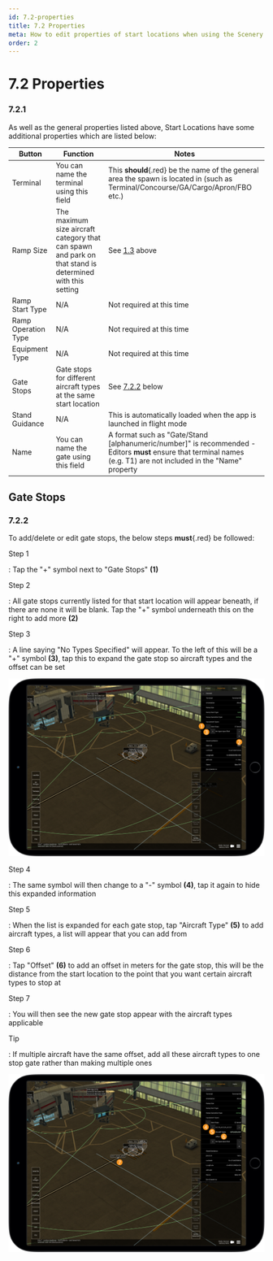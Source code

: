 ```yaml
---
id: 7.2-properties
title: 7.2 Properties
meta: How to edit properties of start locations when using the Scenery Editor within Infinite Flight.
order: 2
---
```




# 7.2 Properties



### 7.2.1

As well as the general properties listed above, Start Locations have some additional properties which are listed below: 

| Button              | Function                                                     | Notes                                                        |
| ------------------- | ------------------------------------------------------------ | ------------------------------------------------------------ |
| Terminal            | You can name the terminal using this field                   | This **should**{.red} be the name of the general area the spawn is located in (such as Terminal/Concourse/GA/Cargo/Apron/FBO etc.) |
| Ramp Size           | The maximum size aircraft category that can spawn and park on that stand is determined with this setting | See [1.3](/guide/scenery-editor-manual/1.-introduction/1.3-aircraft-categories) above |
| Ramp Start Type     | N/A                                                          | Not required at this time                                    |
| Ramp Operation Type | N/A                                                          | Not required at this time                                    |
| Equipment Type      | N/A                                                          | Not required at this time                                    |
| Gate Stops          | Gate stops for different aircraft types at the same start location | See [7.2.2](/guide/scenery-editor-manual/7.-start-locations/7.2-properties#7.2.2) below |
| Stand Guidance      | N/A                                                          | This is automatically loaded when the app is launched in flight mode |
| Name                | You can name the gate using this field                       | A format such as "Gate/Stand [alphanumeric/number]" is recommended - Editors **must** ensure that terminal names (e.g. T1) are not included in the "Name" property |



## Gate Stops

### 7.2.2

To add/delete or edit gate stops, the below steps **must**{.red} be followed: 



Step 1

: Tap the "+" symbol next to "Gate Stops" **(1)**



Step 2

: All gate stops currently listed for that start location will appear beneath, if there are none it will be blank. Tap the "+" symbol underneath this on the right to add more **(2)**



Step 3

: A line saying "No Types Specified" will appear. To the left of this will be a "+" symbol **(3)**, tap this to expand the gate stop so aircraft types and the offset can be set



![Image 7.2.2.1 - Adding Gate Stops](_images/manual/frames/5.3.4.1.png)



Step 4

: The same symbol will then change to a "-" symbol **(4)**, tap it again to hide this expanded information



Step 5

: When the list is expanded for each gate stop, tap "Aircraft Type" **(5)** to add aircraft types, a list will appear that you can add from



Step 6

: Tap "Offset" **(6)** to add an offset in meters for the gate stop, this will be the distance from the start location to the point that you want certain aircraft types to stop at



Step 7

: You will then see the new gate stop appear with the aircraft types applicable



Tip

: If multiple aircraft have the same offset, add all these aircraft types to one stop gate rather than making multiple ones



![Image 7.2.2.2 - Setting Gate Stop Aircraft Types and Offsets](_images/manual/frames/5.3.4.2.png)


